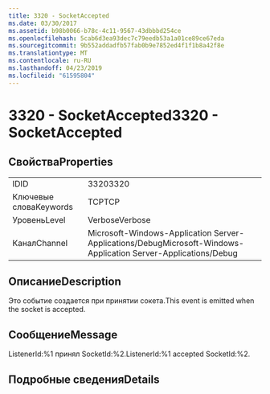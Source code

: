 ```yaml
---
title: 3320 - SocketAccepted
ms.date: 03/30/2017
ms.assetid: b98b0066-b78c-4c11-9567-43dbbbd254ce
ms.openlocfilehash: 5cab6d3ea93dec7c79eedb53a1a01ce89ce67eda
ms.sourcegitcommit: 9b552addadfb57fab0b9e7852ed4f1f1b8a42f8e
ms.translationtype: MT
ms.contentlocale: ru-RU
ms.lasthandoff: 04/23/2019
ms.locfileid: "61595804"
---
```

# <a name="3320---socketaccepted"></a><span data-ttu-id="682dc-102">3320 - SocketAccepted</span><span class="sxs-lookup"><span data-stu-id="682dc-102">3320 - SocketAccepted</span></span>
## <a name="properties"></a><span data-ttu-id="682dc-103">Свойства</span><span class="sxs-lookup"><span data-stu-id="682dc-103">Properties</span></span>  
  
|||  
|-|-|  
|<span data-ttu-id="682dc-104">ID</span><span class="sxs-lookup"><span data-stu-id="682dc-104">ID</span></span>|<span data-ttu-id="682dc-105">3320</span><span class="sxs-lookup"><span data-stu-id="682dc-105">3320</span></span>|  
|<span data-ttu-id="682dc-106">Ключевые слова</span><span class="sxs-lookup"><span data-stu-id="682dc-106">Keywords</span></span>|<span data-ttu-id="682dc-107">TCP</span><span class="sxs-lookup"><span data-stu-id="682dc-107">TCP</span></span>|  
|<span data-ttu-id="682dc-108">Уровень</span><span class="sxs-lookup"><span data-stu-id="682dc-108">Level</span></span>|<span data-ttu-id="682dc-109">Verbose</span><span class="sxs-lookup"><span data-stu-id="682dc-109">Verbose</span></span>|  
|<span data-ttu-id="682dc-110">Канал</span><span class="sxs-lookup"><span data-stu-id="682dc-110">Channel</span></span>|<span data-ttu-id="682dc-111">Microsoft-Windows-Application Server-Applications/Debug</span><span class="sxs-lookup"><span data-stu-id="682dc-111">Microsoft-Windows-Application Server-Applications/Debug</span></span>|  
  
## <a name="description"></a><span data-ttu-id="682dc-112">Описание</span><span class="sxs-lookup"><span data-stu-id="682dc-112">Description</span></span>  
 <span data-ttu-id="682dc-113">Это событие создается при принятии сокета.</span><span class="sxs-lookup"><span data-stu-id="682dc-113">This event is emitted when the socket is accepted.</span></span>  
  
## <a name="message"></a><span data-ttu-id="682dc-114">Сообщение</span><span class="sxs-lookup"><span data-stu-id="682dc-114">Message</span></span>  
 <span data-ttu-id="682dc-115">ListenerId:%1 принял SocketId:%2.</span><span class="sxs-lookup"><span data-stu-id="682dc-115">ListenerId:%1 accepted SocketId:%2.</span></span>  
  
## <a name="details"></a><span data-ttu-id="682dc-116">Подробные сведения</span><span class="sxs-lookup"><span data-stu-id="682dc-116">Details</span></span>
